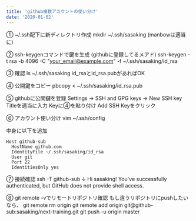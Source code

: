 ```yaml
---
title: 'github複数アカウントの使い分け'
date: '2020-01-02'
---
```


① ~/.ssh配下に新ディレクトリ作成
mkdir ~/.ssh/sasaking (manbowは適当に)

② ssh-keygenコマンドで鍵を生成 (githubに登録してるメアド)
ssh-keygen -t rsa -b 4096 -C "your_email@example.com" -f ~/.ssh/sasaking/id_rsa

③ 確認
ls ~/.ssh/sasaking
id_rsaとid_rsa.pubがあればOK

④ 公開鍵をコピー
pbcopy < ~/.ssh/sasaking/id_rsa.pub

⑤ githubに公開鍵を登録
Settings → SSH and GPG keys → New SSH key
Titleを適当に入力
Keyに④を貼り付け
Add SSH Keyをクリック

⑥ アカウント使い分け
vim ~/.ssh/config

中身に以下を追加
```
Host github-sub
  HostName github.com
  IdentityFile ~/.ssh/sasaking/id_rsa
  User git
  Port 22
  IdentitiesOnly yes
```

⑦ 接続確認
ssh -T github-sub
↓
Hi sasaking! You've successfully authenticated, but GitHub does not provide shell access.

⑧ git remote -vでリモートリポジトリ確認
もし違うリポジトリにpushしたいなら、
git remote rm origin
git remote add origin git@github-sub:sasaking/next-training.git
git push -u origin master